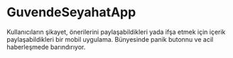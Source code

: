 # GuvendeSeyahatApp
Kullanıcıların şikayet, önerilerini paylaşabildikleri yada ifşa etmek için içerik paylaşabildikleri bir mobil uygulama. Bünyesinde panik butonnu ve acil haberleşmede barındırıyor.
